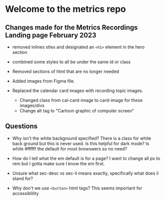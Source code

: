 # Welcome to the metrics repo

## Changes made for the Metrics Recordings Landing page February 2023

- removed inlines stles and designated an ```<h1>``` element in the hero section

- combined some styles to all be under the same id or class

- Removed sections of html that are no longer needed

- Added images from Figma file. 

- Replaced the calendar card images with recording topic images.
    - Changed class from cal-card-image to card-image for these images/divs
    - Change alt tag to "Cartoon graphic of computer screen"



## Questions 

- Why isn't the white background specified? There is a class for white back ground but this is never used. Is this helpful for dark mode? Is white #ffffff the default for most browswers so no need?

- How do I tell what the em default is for a page? I want to change all px to rem but I gotta make sure I know the em first.

- Unsure what sec-desc vs sec-il means exactly, specifically what does il stand for?

- Why don't we use ```<button>``` html tags? This seems important for accessiblility 

